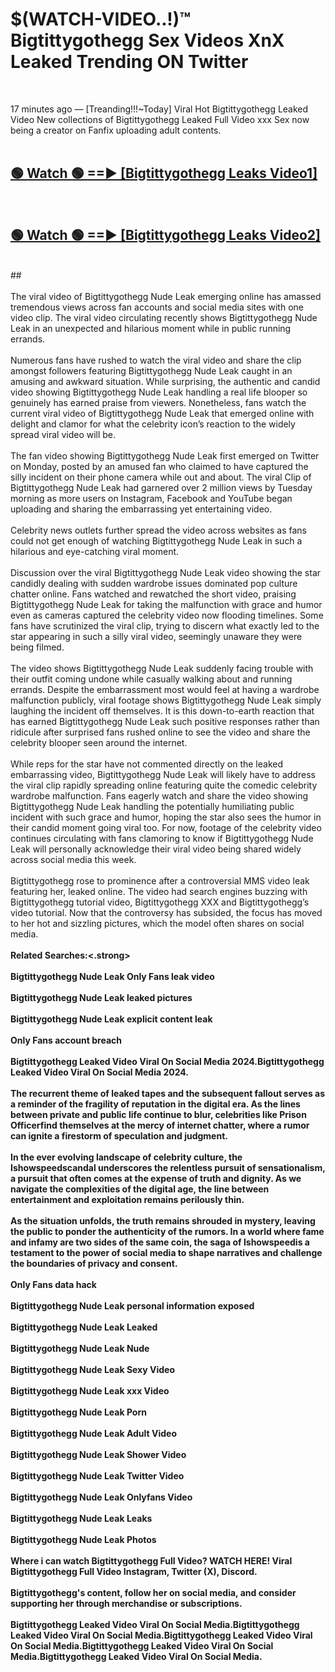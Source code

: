 # $(WATCH-VIDEO..!)™ Bigtittygothegg Sex Videos XnX Leaked Trending ON Twitter<br>
<br>

17 minutes ago — [Treanding!!!~Today] Viral Hot Bigtittygothegg Leaked Video New collections of Bigtittygothegg Leaked Full Video xxx Sex now being a creator on Fanfix uploading adult contents.
<br>
 <br>

##  <a href="https://best2vid.blogspot.com?title=Bigtittygothegg">🟢 Watch 🟢 ==► [Bigtittygothegg Leaks Video1]</a><br>
  <br>

##  <a href="https://best2vid.blogspot.com?title=Bigtittygothegg">🟢 Watch 🟢 ==► [Bigtittygothegg Leaks Video2]</a><br>
  <br>
  ##
  <br>
  <br>
The viral video of Bigtittygothegg Nude Leak emerging online has amassed tremendous views across fan accounts and social media sites with one video clip. The viral video circulating recently shows Bigtittygothegg Nude Leak in an unexpected and hilarious moment while in public running errands.
<br><br>
Numerous fans have rushed to watch the viral video and share the clip amongst followers featuring Bigtittygothegg Nude Leak caught in an amusing and awkward situation. While surprising, the authentic and candid video showing Bigtittygothegg Nude Leak handling a real life blooper so genuinely has earned praise from viewers. Nonetheless, fans watch the current viral video of Bigtittygothegg Nude Leak that emerged online with delight and clamor for what the celebrity icon’s reaction to the widely spread viral video will be.
<br><br>
The fan video showing Bigtittygothegg Nude Leak first emerged on Twitter on Monday, posted by an amused fan who claimed to have captured the silly incident on their phone camera while out and about. The viral Clip of Bigtittygothegg Nude Leak had garnered over 2 million views by Tuesday morning as more users on Instagram, Facebook and YouTube began uploading and sharing the embarrassing yet entertaining video.
<br><br>
Celebrity news outlets further spread the video across websites as fans could not get enough of watching Bigtittygothegg Nude Leak in such a hilarious and eye-catching viral moment.
<br><br>
Discussion over the viral Bigtittygothegg Nude Leak video showing the star candidly dealing with sudden wardrobe issues dominated pop culture chatter online. Fans watched and rewatched the short video, praising Bigtittygothegg Nude Leak for taking the malfunction with grace and humor even as cameras captured the celebrity video now flooding timelines. Some fans have scrutinized the viral clip, trying to discern what exactly led to the star appearing in such a silly viral video, seemingly unaware they were being filmed.
<br><br>
The video shows Bigtittygothegg Nude Leak suddenly facing trouble with their outfit coming undone while casually walking about and running errands. Despite the embarrassment most would feel at having a wardrobe malfunction publicly, viral footage shows Bigtittygothegg Nude Leak simply laughing the incident off themselves. It is this down-to-earth reaction that has earned Bigtittygothegg Nude Leak such positive responses rather than ridicule after surprised fans rushed online to see the video and share the celebrity blooper seen around the internet.
<br><br>
While reps for the star have not commented directly on the leaked embarrassing video, Bigtittygothegg Nude Leak will likely have to address the viral clip rapidly spreading online featuring quite the comedic celebrity wardrobe malfunction. Fans eagerly watch and share the video showing Bigtittygothegg Nude Leak handling the potentially humiliating public incident with such grace and humor, hoping the star also sees the humor in their candid moment going viral too. For now, footage of the celebrity video continues circulating with fans clamoring to know if Bigtittygothegg Nude Leak will personally acknowledge their viral video being shared widely across social media this week.
<br><br>
Bigtittygothegg rose to prominence after a controversial MMS video leak featuring her, leaked online. The video had search engines buzzing with Bigtittygothegg tutorial video, Bigtittygothegg XXX and Bigtittygothegg’s video tutorial. Now that the controversy has subsided, the focus has moved to her hot and sizzling pictures, which the model often shares on social media.
<br><br>
<strong>Related Searches:<.strong>
<br><br>
Bigtittygothegg Nude Leak Only Fans leak video
<br><br>
Bigtittygothegg Nude Leak leaked pictures
<br><br>
Bigtittygothegg Nude Leak explicit content leak
<br><br>
Only Fans account breach
<br><br>
Bigtittygothegg Leaked Video Viral On Social Media 2024.Bigtittygothegg Leaked Video Viral On Social Media 2024.
<br><br>
The recurrent theme of leaked tapes and the subsequent fallout serves as a reminder of the fragility of reputation in the digital era. As the lines between private and public life continue to blur, celebrities like Prison Officerfind themselves at the mercy of internet chatter, where a rumor can ignite a firestorm of speculation and judgment.
<br><br>
In the ever evolving landscape of celebrity culture, the Ishowspeedscandal underscores the relentless pursuit of sensationalism, a pursuit that often comes at the expense of truth and dignity. As we navigate the complexities of the digital age, the line between entertainment and exploitation remains perilously thin.
<br><br>
As the situation unfolds, the truth remains shrouded in mystery, leaving the public to ponder the authenticity of the rumors. In a world where fame and infamy are two sides of the same coin, the saga of Ishowspeedis a testament to the power of social media to shape narratives and challenge the boundaries of privacy and consent.
<br><br>
Only Fans data hack
<br><br>
Bigtittygothegg Nude Leak personal information exposed
<br><br>
Bigtittygothegg Nude Leak Leaked
<br><br>
Bigtittygothegg Nude Leak Nude
<br><br>
Bigtittygothegg Nude Leak Sexy Video
<br><br>
Bigtittygothegg Nude Leak xxx Video
<br><br>
Bigtittygothegg Nude Leak Porn
<br><br>
Bigtittygothegg Nude Leak Adult Video
<br><br>
Bigtittygothegg Nude Leak Shower Video
<br><br>
Bigtittygothegg Nude Leak Twitter Video
<br><br>
Bigtittygothegg Nude Leak Onlyfans Video
<br><br>
Bigtittygothegg Nude Leak Leaks
<br><br>
Bigtittygothegg Nude Leak Photos
<br><br>
Where i can watch Bigtittygothegg Full Video? WATCH HERE! Viral Bigtittygothegg Full Video Instagram, Twitter (X), Discord.
<br><br>
Bigtittygothegg's content, follow her on social media, and consider supporting her through merchandise or subscriptions.
<br><br>
Bigtittygothegg Leaked Video Viral On Social Media.Bigtittygothegg Leaked Video Viral On Social Media.Bigtittygothegg Leaked Video Viral On Social Media.Bigtittygothegg Leaked Video Viral On Social Media.Bigtittygothegg Leaked Video Viral On Social Media.